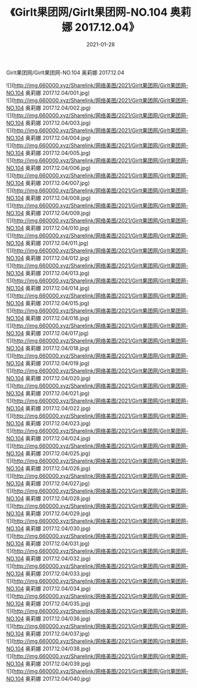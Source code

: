 ﻿---
layout: post
title:  《Girlt果团网/Girlt果团网-NO.104 奥莉娜 2017.12.04》
date:   2021-01-28
img: http://img.660000.xyz/Sharelink/网络美图/2021/Girlt果团网/Girlt果团网-NO.104 奥莉娜 2017.12.04/000.jpg
categories: [美女, 清纯, 唯美]
---

Girlt果团网/Girlt果团网-NO.104 奥莉娜 2017.12.04

 ![](http://img.660000.xyz/Sharelink/网络美图/2021/Girlt果团网/Girlt果团网-NO.104 奥莉娜 2017.12.04/001.jpg) <br>![](http://img.660000.xyz/Sharelink/网络美图/2021/Girlt果团网/Girlt果团网-NO.104 奥莉娜 2017.12.04/002.jpg) <br>![](http://img.660000.xyz/Sharelink/网络美图/2021/Girlt果团网/Girlt果团网-NO.104 奥莉娜 2017.12.04/003.jpg) <br>![](http://img.660000.xyz/Sharelink/网络美图/2021/Girlt果团网/Girlt果团网-NO.104 奥莉娜 2017.12.04/004.jpg) <br>![](http://img.660000.xyz/Sharelink/网络美图/2021/Girlt果团网/Girlt果团网-NO.104 奥莉娜 2017.12.04/005.jpg) <br>![](http://img.660000.xyz/Sharelink/网络美图/2021/Girlt果团网/Girlt果团网-NO.104 奥莉娜 2017.12.04/006.jpg) <br>![](http://img.660000.xyz/Sharelink/网络美图/2021/Girlt果团网/Girlt果团网-NO.104 奥莉娜 2017.12.04/007.jpg) <br>![](http://img.660000.xyz/Sharelink/网络美图/2021/Girlt果团网/Girlt果团网-NO.104 奥莉娜 2017.12.04/008.jpg) <br>![](http://img.660000.xyz/Sharelink/网络美图/2021/Girlt果团网/Girlt果团网-NO.104 奥莉娜 2017.12.04/009.jpg) <br>![](http://img.660000.xyz/Sharelink/网络美图/2021/Girlt果团网/Girlt果团网-NO.104 奥莉娜 2017.12.04/010.jpg) <br>![](http://img.660000.xyz/Sharelink/网络美图/2021/Girlt果团网/Girlt果团网-NO.104 奥莉娜 2017.12.04/011.jpg) <br>![](http://img.660000.xyz/Sharelink/网络美图/2021/Girlt果团网/Girlt果团网-NO.104 奥莉娜 2017.12.04/012.jpg) <br>![](http://img.660000.xyz/Sharelink/网络美图/2021/Girlt果团网/Girlt果团网-NO.104 奥莉娜 2017.12.04/013.jpg) <br>![](http://img.660000.xyz/Sharelink/网络美图/2021/Girlt果团网/Girlt果团网-NO.104 奥莉娜 2017.12.04/014.jpg) <br>![](http://img.660000.xyz/Sharelink/网络美图/2021/Girlt果团网/Girlt果团网-NO.104 奥莉娜 2017.12.04/015.jpg) <br>![](http://img.660000.xyz/Sharelink/网络美图/2021/Girlt果团网/Girlt果团网-NO.104 奥莉娜 2017.12.04/016.jpg) <br>![](http://img.660000.xyz/Sharelink/网络美图/2021/Girlt果团网/Girlt果团网-NO.104 奥莉娜 2017.12.04/017.jpg) <br>![](http://img.660000.xyz/Sharelink/网络美图/2021/Girlt果团网/Girlt果团网-NO.104 奥莉娜 2017.12.04/018.jpg) <br>![](http://img.660000.xyz/Sharelink/网络美图/2021/Girlt果团网/Girlt果团网-NO.104 奥莉娜 2017.12.04/019.jpg) <br>![](http://img.660000.xyz/Sharelink/网络美图/2021/Girlt果团网/Girlt果团网-NO.104 奥莉娜 2017.12.04/020.jpg) <br>![](http://img.660000.xyz/Sharelink/网络美图/2021/Girlt果团网/Girlt果团网-NO.104 奥莉娜 2017.12.04/021.jpg) <br>![](http://img.660000.xyz/Sharelink/网络美图/2021/Girlt果团网/Girlt果团网-NO.104 奥莉娜 2017.12.04/022.jpg) <br>![](http://img.660000.xyz/Sharelink/网络美图/2021/Girlt果团网/Girlt果团网-NO.104 奥莉娜 2017.12.04/023.jpg) <br>![](http://img.660000.xyz/Sharelink/网络美图/2021/Girlt果团网/Girlt果团网-NO.104 奥莉娜 2017.12.04/024.jpg) <br>![](http://img.660000.xyz/Sharelink/网络美图/2021/Girlt果团网/Girlt果团网-NO.104 奥莉娜 2017.12.04/025.jpg) <br>![](http://img.660000.xyz/Sharelink/网络美图/2021/Girlt果团网/Girlt果团网-NO.104 奥莉娜 2017.12.04/026.jpg) <br>![](http://img.660000.xyz/Sharelink/网络美图/2021/Girlt果团网/Girlt果团网-NO.104 奥莉娜 2017.12.04/027.jpg) <br>![](http://img.660000.xyz/Sharelink/网络美图/2021/Girlt果团网/Girlt果团网-NO.104 奥莉娜 2017.12.04/028.jpg) <br>![](http://img.660000.xyz/Sharelink/网络美图/2021/Girlt果团网/Girlt果团网-NO.104 奥莉娜 2017.12.04/029.jpg) <br>![](http://img.660000.xyz/Sharelink/网络美图/2021/Girlt果团网/Girlt果团网-NO.104 奥莉娜 2017.12.04/030.jpg) <br>![](http://img.660000.xyz/Sharelink/网络美图/2021/Girlt果团网/Girlt果团网-NO.104 奥莉娜 2017.12.04/031.jpg) <br>![](http://img.660000.xyz/Sharelink/网络美图/2021/Girlt果团网/Girlt果团网-NO.104 奥莉娜 2017.12.04/032.jpg) <br>![](http://img.660000.xyz/Sharelink/网络美图/2021/Girlt果团网/Girlt果团网-NO.104 奥莉娜 2017.12.04/033.jpg) <br>![](http://img.660000.xyz/Sharelink/网络美图/2021/Girlt果团网/Girlt果团网-NO.104 奥莉娜 2017.12.04/034.jpg) <br>![](http://img.660000.xyz/Sharelink/网络美图/2021/Girlt果团网/Girlt果团网-NO.104 奥莉娜 2017.12.04/035.jpg) <br>![](http://img.660000.xyz/Sharelink/网络美图/2021/Girlt果团网/Girlt果团网-NO.104 奥莉娜 2017.12.04/036.jpg) <br>![](http://img.660000.xyz/Sharelink/网络美图/2021/Girlt果团网/Girlt果团网-NO.104 奥莉娜 2017.12.04/037.jpg) <br>![](http://img.660000.xyz/Sharelink/网络美图/2021/Girlt果团网/Girlt果团网-NO.104 奥莉娜 2017.12.04/038.jpg) <br>![](http://img.660000.xyz/Sharelink/网络美图/2021/Girlt果团网/Girlt果团网-NO.104 奥莉娜 2017.12.04/039.jpg) <br>![](http://img.660000.xyz/Sharelink/网络美图/2021/Girlt果团网/Girlt果团网-NO.104 奥莉娜 2017.12.04/040.jpg) <br>